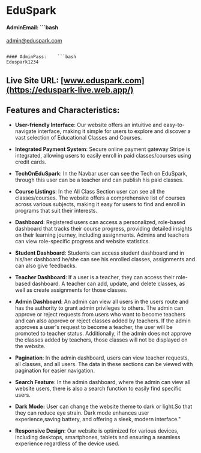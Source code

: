 # EduSpark

#### AdminEmail:    ```bash
   admin@eduspark.com
   ```

#### AdminPass:    ```bash
Eduspark1234
   ```

## **Live Site URL:** [www.eduspark.com](https://eduspark-live.web.app/)

## Features and Characteristics:

- **User-friendly Interface**: Our website offers an intuitive and easy-to-navigate interface, making it simple for users to explore and discover a vast selection of Educational Classes and Courses.

- **Integrated Payment System**: Secure online payment gateway Stripe is integrated, allowing users to easily enroll in paid classes/courses using credit cards.

- **TechOnEduSpark**: In the Navbar user can see the Tech on EduSpark, through this user can be a teacher and can publish his paid classes.

- **Course Listings**: In the All Class Section user can see all the classes/courses. The website offers a comprehensive list of courses across various subjects, making it easy for users to find and enroll in programs that suit their interests.

- **Dashboard**: Registered users can access a personalized, role-based dashboard that tracks their course progress, providing detailed insights on their learning journey, including assignments. Admins and teachers can view role-specific progress and website statistics.

- **Student Dashboard**: Students can access student dashboard and in his/her dashboard he/she can see his enrolled classes, assignments and can also give feedbacks.

- **Teacher Dashboard**: If a user is a teacher, they can access their role-based dashboard. A teacher can add, update, and delete classes, as well as create assignments for those classes.

- **Admin Dashboard**: An admin can view all users in the users route and has the authority to grant admin privileges to others. The admin can approve or reject requests from users who want to become teachers and can also approve or reject classes added by teachers. If the admin approves a user's request to become a teacher, the user will be promoted to teacher status. Additionally, if the admin does not approve the classes added by teachers, those classes will not be displayed on the website.

- **Pagination**: In the admin dashboard, users can view teacher requests, all classes, and all users. The data in these sections can be viewed with pagination for easier navigation.

- **Search Feature**: In the admin dashboard, where the admin can view all website users, there is also a search function to easily find specific users.

- **Dark Mode:** User can change the website theme to dark or light.So that they can reduce eye strain. Dark mode enhances user experience,saving battery, and offering a sleek, modern interface."

- **Responsive Design**: Our website is optimized for various devices, including desktops, smartphones, tablets and ensuring a seamless experience regardless of the device used.
